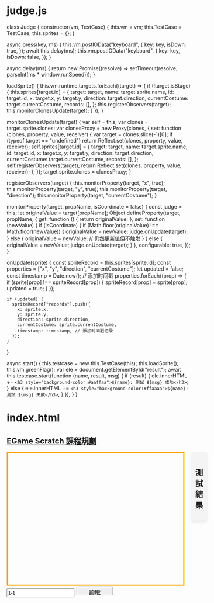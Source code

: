 # judge.js
class Judge {
  constructor(vm, TestCase) {
    this.vm = vm;
    this.TestCase = TestCase;
    this.sprites = {};
  }

  async press(key, ms) {
    this.vm.postIOData("keyboard", {
      key: key,
      isDown: true,
    });
    await this.delay(ms);
    this.vm.postIOData("keyboard", {
      key: key,
      isDown: false,
    });
  }

  async delay(ms) {
    return new Promise((resolve) => setTimeout(resolve, parseInt(ms * window.runSpeed)));
  }

  loadSprite() {
    this.vm.runtime.targets.forEach((target) => {
      if (!target.isStage) {
        this.sprites[target.id] = {
          target: target,
          name: target.sprite.name,
          id: target.id,
          x: target.x,
          y: target.y,
          direction: target.direction,
          currentCostume: target.currentCostume,
          records: [],
        };
        this.registerObservers(target);
        this.monitorClonesUpdate(target);
      }
    });
  }

  monitorClonesUpdate(target) {
    var self = this;
    var clones = target.sprite.clones;
    var clonesProxy = new Proxy(clones, {
      set: function (clones, property, value, receiver) {
        var target = clones.slice(-1)[0];
        if (typeof target == "undefined")
          return Reflect.set(clones, property, value, receiver);
        self.sprites[target.id] = {
          target: target,
          name: target.sprite.name,
          id: target.id,
          x: target.x,
          y: target.y,
          direction: target.direction,
          currentCostume: target.currentCostume,
          records: [],
        };
        self.registerObservers(target);
        return Reflect.set(clones, property, value, receiver);
      },
    });
    target.sprite.clones = clonesProxy;
  }

  registerObservers(target) {
    this.monitorProperty(target, "x", true);
    this.monitorProperty(target, "y", true);
    this.monitorProperty(target, "direction");
    this.monitorProperty(target, "currentCostume");
  }

  monitorProperty(target, propName, isCoordinate = false) {
    const judge = this;
    let originalValue = target[propName];
    Object.defineProperty(target, propName, {
      get: function () {
        return originalValue;
      },
      set: function (newValue) {
        if (isCoordinate) {
          if (Math.floor(originalValue) !== Math.floor(newValue)) {
            originalValue = newValue;
            judge.onUpdate(target);
          } else {
            originalValue = newValue; // 仍然更新值但不触发
          }
        } else {
          originalValue = newValue;
          judge.onUpdate(target);
        }
      },
      configurable: true,
    });
  }

  onUpdate(sprite) {
    const spriteRecord = this.sprites[sprite.id];
    const properties = ["x", "y", "direction", "currentCostume"];
    let updated = false;
    const timestamp = Date.now(); // 添加时间戳
    properties.forEach((prop) => {
      if (sprite[prop] !== spriteRecord[prop]) {
        spriteRecord[prop] = sprite[prop];
        updated = true;
      }
    });

    if (updated) {
      spriteRecord["records"].push({
        x: sprite.x,
        y: sprite.y,
        direction: sprite.direction,
        currentCostume: sprite.currentCostume,
        timestamp: timestamp, // 添加时间戳记录
      });
    }
  }

  async start() {
    this.testcase = new this.TestCase(this);
    this.loadSprite();
    this.vm.greenFlag();
    var ele = document.getElementById("result");
    await this.testcase.start(function (name, result, msg) {
      if (result) {
        ele.innerHTML += `<h3 style="background-color:#aaffaa">${name}: 測試 ${msg} 成功</h3>`;
      } else {
        ele.innerHTML += `<h3 style="background-color:#ffaaaa">${name}: 測試 ${msg} 失敗</h3>`;
      }
    });
  }
}


# index.html
<style>
    #main {
        display: flex;
        align-items: start;
        justify-content: space-around;
    }

    #test {
        flex: 0 0 auto;
        margin-right: 20px;
        border: 3px solid #ffa500;
    }

    #list {
        flex: 1 1 auto;
        background-color: #f4f4f4;
        padding: 10px;
        box-shadow: 0 4px 8px rgba(0, 0, 0, 0.1);
    }

    button {
        width: 100px;
        height: 24px;
        font-size: 16px;
        margin: 2px;
    }
</style>
<head>

</head>
<body>
    <h2><a href="https://hackmd.io/@chihchao/r1DKLad2a#Unit-1-%E6%95%85%E4%BA%8B%E7%9A%84%E9%96%8B%E7%AB%AF">EGame Scratch 課程規劃</a>
    </h2>
    <div id="container">
        <div id="main">
            <canvas id="test" width="640" height="480" style="width: 480px;"></canvas>
            <div id="list">
                <div>
                    <h2>測試結果</h2>
                </div>
                <div id="result"></div>
            </div>
        </div>
        <input style='height:24px' type="text" id="projectFile" placeholder="Enter SB3 file name" value="1-1">
        <button id="loadProjectButton">讀取</button>
        <div id="btnGroup" style="display: none;">
            <button onclick="setAndLoadProject('1-1')">1-1</button>
            <button onclick="setAndLoadProject('1-2')">1-2</button>
            <button onclick="setAndLoadProject('1-3')">1-3</button>
            <button onclick="setAndLoadProject('1-4')">1-4</button>
            <br>
            <button onclick="setAndLoadProject('2-1')">2-1</button>
            <button onclick="setAndLoadProject('2-2')">2-2</button>
            <button onclick="setAndLoadProject('2-3')">2-3</button>
            <button onclick="setAndLoadProject('2-4')">2-4</button>
            <br>
            <button onclick="setAndLoadProject('3-1')">3-1</button>
            <button onclick="setAndLoadProject('3-2')">3-2</button>
            <button onclick="setAndLoadProject('3-3')">3-3</button>
            <button onclick="setAndLoadProject('3-4')">3-4</button>
        </div>
    </div>
    <script src="./scratch-vm.js"></script>
    <script src="./scratch-storage.js"></script>
    <script src="./scratch-svg-renderer.js"></script>
    <script src="./scratch-render.js"></script>
    <script src="./judge.js"></script>
    <script>
        window.devicePixelRatio = 1;
        var canvas = document.getElementById('test');
        var render = new ScratchRender(canvas);
        var vm = new VirtualMachine();
        var storage = new ScratchStorage();
        vm.attachStorage(storage);
        vm.attachRenderer(render);
        vm.attachV2SVGAdapter(new ScratchSVGRenderer.SVGRenderer());
        vm.attachV2BitmapAdapter(new ScratchSVGRenderer.BitmapAdapter());

        document.addEventListener('keydown', e => {
            vm.postIOData('keyboard', {
                key: e.key,
                isDown: true
            });
        });

        document.addEventListener('keyup', e => {
            vm.postIOData('keyboard', {
                key: e.key,
                isDown: false
            });
        });

        function loadProject(projectFileName) {
            var script = document.createElement('script');
            script.src = `./stage/${projectFileName}.js`;
            script.onload = () => {
                fetch(`./stage/${projectFileName}.sb3`).then(response => response.arrayBuffer()).then(projectData => {
                    vm.start();
                    vm.loadProject(projectData).then(async () => {
                        var judge = new Judge(vm, window.TestCase);
                        await judge.start();
                    }).catch(error => {
                        console.error('Failed to load or start the project:', error);
                    });
                }).catch(error => {
                    console.error('Failed to fetch the .sb3 file:', error);
                });
            };
            script.onerror = () => {
                console.error('Failed to load the JS file:', error);
            };
            document.head.appendChild(script);
        }

        function setAndLoadProject(projectFileName) {
            result.innerHTML = '';
            document.getElementById('projectFile').value = projectFileName;
            loadProject(projectFileName);
        }

        document.getElementById('loadProjectButton').addEventListener('click', () => {
            var projectFileName = document.getElementById('projectFile').value;
            loadProject(projectFileName);
        });

        document.getElementById('projectFile').addEventListener('keydown', e => {
            if (e.key === 'Enter') {
                var projectFileName = document.getElementById('projectFile').value;
                loadProject(projectFileName);
            }
        });
        btnGroup.style['display'] = "";
    </script>
</body>

===
我正在寫一個程式 judge.js + index.html 使用了 Scratch-VM ，可以用來載入 .sb3檔案，
然後執行 .sb3 檔案，紀錄 .sb3檔案中每個 sprite 的物件資訊，目的是用來判斷該 .sb3檔案
是否有滿足題目要求。例如有一個角色從左側移動到右側，或角色是否有切換造型。

你先看完程式碼準備好，我要問你一些問題


###### 等AI回覆後

幫我將 judge.js 整個類別所提供的功能與用途，寫在類別上面的註解
/*******
*
*******/
class ....

然後每個方法的功能與實作方式寫在 方法上面的註解，讓我看註解就可以很快了解該方法的功能與實作方式。所有註解都使用繁體中文